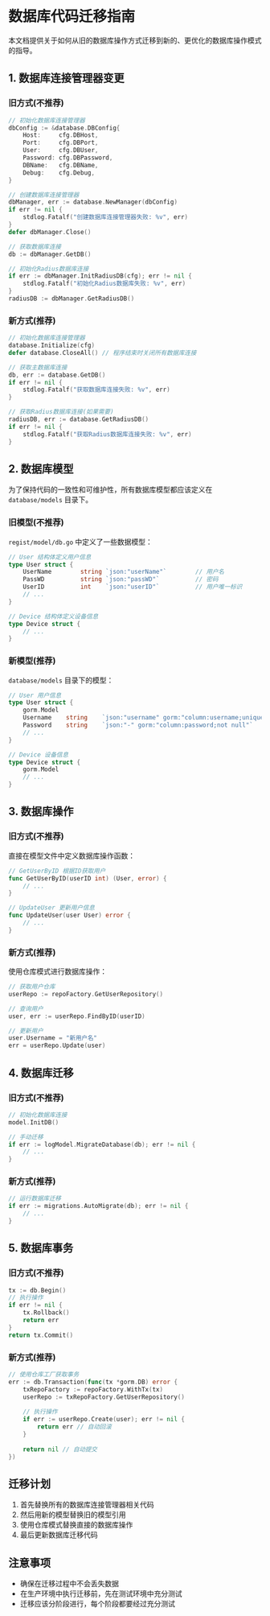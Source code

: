 # 数据库代码迁移指南

本文档提供关于如何从旧的数据库操作方式迁移到新的、更优化的数据库操作模式的指导。

## 1. 数据库连接管理器变更

### 旧方式(不推荐)

```go
// 初始化数据库连接管理器
dbConfig := &database.DBConfig{
    Host:     cfg.DBHost,
    Port:     cfg.DBPort,
    User:     cfg.DBUser,
    Password: cfg.DBPassword,
    DBName:   cfg.DBName,
    Debug:    cfg.Debug,
}

// 创建数据库连接管理器
dbManager, err := database.NewManager(dbConfig)
if err != nil {
    stdlog.Fatalf("创建数据库连接管理器失败: %v", err)
}
defer dbManager.Close()

// 获取数据库连接
db := dbManager.GetDB()

// 初始化Radius数据库连接
if err := dbManager.InitRadiusDB(cfg); err != nil {
    stdlog.Fatalf("初始化Radius数据库失败: %v", err)
}
radiusDB := dbManager.GetRadiusDB()
```

### 新方式(推荐)

```go
// 初始化数据库连接管理器
database.Initialize(cfg)
defer database.CloseAll() // 程序结束时关闭所有数据库连接

// 获取主数据库连接
db, err := database.GetDB()
if err != nil {
    stdlog.Fatalf("获取数据库连接失败: %v", err)
}

// 获取Radius数据库连接(如果需要)
radiusDB, err := database.GetRadiusDB()
if err != nil {
    stdlog.Fatalf("获取Radius数据库连接失败: %v", err)
}
```

## 2. 数据库模型

为了保持代码的一致性和可维护性，所有数据库模型都应该定义在 `database/models` 目录下。

### 旧模型(不推荐)

`regist/model/db.go` 中定义了一些数据模型：

```go
// User 结构体定义用户信息
type User struct {
    UserName        string `json:"userName"`        // 用户名
    PassWD          string `json:"passWD"`          // 密码
    UserID          int    `json:"userID"`          // 用户唯一标识
    // ...
}

// Device 结构体定义设备信息
type Device struct {
    // ...
}
```

### 新模型(推荐)

`database/models` 目录下的模型：

```go
// User 用户信息
type User struct {
    gorm.Model
    Username    string    `json:"username" gorm:"column:username;uniqueIndex;not null"`
    Password    string    `json:"-" gorm:"column:password;not null"`
    // ...
}

// Device 设备信息
type Device struct {
    gorm.Model
    // ...
}
```

## 3. 数据库操作

### 旧方式(不推荐)

直接在模型文件中定义数据库操作函数：

```go
// GetUserByID 根据ID获取用户
func GetUserByID(userID int) (User, error) {
    // ...
}

// UpdateUser 更新用户信息
func UpdateUser(user User) error {
    // ...
}
```

### 新方式(推荐)

使用仓库模式进行数据库操作：

```go
// 获取用户仓库
userRepo := repoFactory.GetUserRepository()

// 查询用户
user, err := userRepo.FindByID(userID)

// 更新用户
user.Username = "新用户名"
err = userRepo.Update(user)
```

## 4. 数据库迁移

### 旧方式(不推荐)

```go
// 初始化数据库连接
model.InitDB()

// 手动迁移
if err := logModel.MigrateDatabase(db); err != nil {
    // ...
}
```

### 新方式(推荐)

```go
// 运行数据库迁移
if err := migrations.AutoMigrate(db); err != nil {
    // ...
}
```

## 5. 数据库事务

### 旧方式(不推荐)

```go
tx := db.Begin()
// 执行操作
if err != nil {
    tx.Rollback()
    return err
}
return tx.Commit()
```

### 新方式(推荐)

```go
// 使用仓库工厂获取事务
err := db.Transaction(func(tx *gorm.DB) error {
    txRepoFactory := repoFactory.WithTx(tx)
    userRepo := txRepoFactory.GetUserRepository()
  
    // 执行操作
    if err := userRepo.Create(user); err != nil {
        return err // 自动回滚
    }
  
    return nil // 自动提交
})
```

## 迁移计划

1. 首先替换所有的数据库连接管理器相关代码
2. 然后用新的模型替换旧的模型引用
3. 使用仓库模式替换直接的数据库操作
4. 最后更新数据库迁移代码

## 注意事项

- 确保在迁移过程中不会丢失数据
- 在生产环境中执行迁移前，先在测试环境中充分测试
- 迁移应该分阶段进行，每个阶段都要经过充分测试
